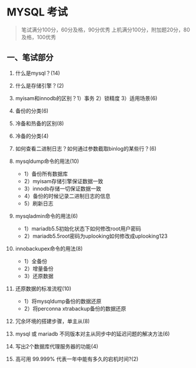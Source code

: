 # MYSQL 考试

> 笔试满分100分，60分及格，90分优秀
> 上机满分100分，附加题20分，80及格，100优秀

## 一、笔试部分

1. 什么是mysql？(14)

2. 什么是存储引擎？(2)

3. myisam和innodb的区别？1）事务 2）锁精度 3）适用场景(6)

4. 备份的分类(6)

5. 冷备和热备的区别(8)

6. 冷备的分类(4)

7. 如何查看二进制日志？如何通过参数截取binlog的某些行？(6)

8. mysqldump命令的用法(10)

	- 1）备份所有数据库
	- 2）myisam存储引擎保证数据一致
	- 3）innodb存储一切保证数据一致
	- 4）备份的时候记录二进制日志的信息
	- 5）刷新日志

9. mysqladmin命令的用法(6)

	- 1）mariadb5.5初始化状态下如何修改root用户密码
	- 2）mariadb5.5root密码为uplooking如何修改成uplooking123

10. innobackupex命令的用法(8)

	- 1）全备份
	- 2）增量备份
	- 3）还原数据

11. 还原数据的标准流程(10)

	- 1）将mysqldump备份的数据还原
	- 2）将perconna xtrabackup备份的数据还原

12. 冗余环境的搭建步骤，单主从(8)

13. mysql 或 mariadb 不同版本对主从同步中的延迟问题的解决方法(6)

14. 写出2个数据库代理服务器的功能(4)

15. 高可用 99.999% 代表一年中能有多久的宕机时间?(2)


